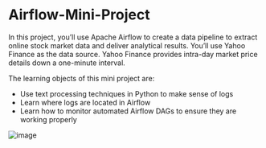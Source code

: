 # Airflow-Mini-Project


In this project, you’ll use Apache Airflow to create a data pipeline to extract online stock market data and deliver analytical results. You’ll use Yahoo Finance as the data source. Yahoo Finance provides intra-day market price details down a one-minute interval.

The learning objects of this mini project are:
- Use text processing techniques in Python to make sense of logs
- Learn where logs are located in Airflow
- Learn how to monitor automated Airflow DAGs to ensure they are working properly






![image](https://user-images.githubusercontent.com/81652137/182043061-5af6547d-2aae-4d35-bcbc-1629d1b78141.png)

